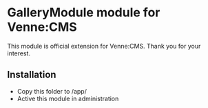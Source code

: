 GalleryModule module for Venne:CMS
==================================

This module is official extension for Venne:CMS. Thank you for your interest.

Installation
------------

- Copy this folder to /app/
- Active this module in administration
